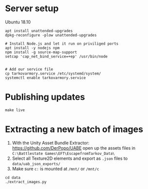 # Server setup

Ubuntu 18.10

```
apt install unattended-upgrades
dpkg-reconfigure -plow unattended-upgrades

# Install Node.js and let it run on priviliged ports
apt install -y nodejs npm
npm install -g source-map-support
setcap 'cap_net_bind_service=+ep' /usr/bin/node


# Add our service file 
cp tarkovarmory.service /etc/systemd/system/
systemctl enable tarkovarmory.service
```

# Publishing updates
```
make live
```


# Extracting a new batch of images

1. With the Unity Asset Bundle Extractor: https://github.com/DerPopo/UABE open up the assets files in `C:\Battlestate Games\EFT\EscapefromTarkov_Data\`
2. Select all Texture2D elements and export as `.json` files to `data/uab_json_exports/`
3. Make sure `c:` is mounted at `/mnt/` or `/mnt/c`

```
cd data
./extract_images.py
```
